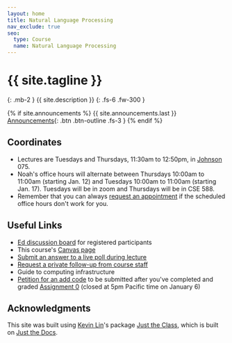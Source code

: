 ```yaml
---
layout: home
title: Natural Language Processing
nav_exclude: true
seo:
  type: Course
  name: Natural Language Processing
---
```


# {{ site.tagline }}
{: .mb-2 }
{{ site.description }}
{: .fs-6 .fw-300 }

{% if site.announcements %}
{{ site.announcements.last }}
[Announcements](announcements.md){: .btn .btn-outline .fs-3 }
{% endif %}

## Coordinates
- Lectures are Tuesdays and Thursdays, 11:30am to 12:50pm, in [Johnson](https://www.washington.edu/maps/#!/JHN) 075.
- Noah's office hours will alternate between Thursdays 10:00am to 11:00am (starting Jan. 12) and Tuesdays 10:00am to 11:00am (starting Jan.  17).  Tuesdays will be in zoom and Thursdays will be in CSE 588.
- Remember that you can always [request an appointment](https://nasmith.github.io/NLP-winter23/followup/) if the scheduled office hours don't work for you.

## Useful Links

- [Ed discussion board](https://edstem.org/us/courses/32322/discussion/)
  for registered participants
- This course's [Canvas page](https://canvas.uw.edu/courses/1610962)
- [Submit an answer to a live poll during lecture](https://forms.gle/PvxEicoPEdVEBJQC7)
- [Request a private follow-up from course staff](https://forms.gle/HrTwSfcvbTnfWoBV6) 
- Guide to computing infrastructure
- [Petition for an add code](https://forms.gle/8PYc2DF5ksp6o8E7A) to be submitted after you've completed and graded [Assignment 0](https://github.com/nasmith/NLP-winter23/blob/main/assets/docs/A0.pdf)
  (closed at 5pm Pacific time on January 6)



## Acknowledgments

This site was built using [Kevin Lin](https://kevinl.info/about/)'s package [Just the Class](https://github.com/kevinlin1/just-the-class), which is built on [Just the Docs](https://pmarsceill.github.io/just-the-docs/).

<!---

## Ignore the rest of this; to be deleted

Just the Class is a GitHub Pages template developed for the purpose of quickly deploying course websites. In addition to serving plain web pages and files, it provides a boilerplate for:

- a [course calendar](calendar.md),
- a [staff](staff.md) page,
- and a weekly [schedule](schedule.md).

Just the Class is a set of customizations on top of the popular [Just the Docs](https://github.com/pmarsceill/just-the-docs) theme, which provides a robust and thoroughly-tested foundation that makes it easy to extend for your own special use cases. These foundational features include:

- automatic [navigation structure](https://pmarsceill.github.io/just-the-docs/docs/navigation-structure/),
- instant, full-text [search](https://pmarsceill.github.io/just-the-docs/docs/search/) and page indexing,
- and a small but powerful set of [UI components](https://pmarsceill.github.io/just-the-docs/docs/ui-components) and authoring [utilities](https://pmarsceill.github.io/just-the-docs/docs/utilities).

## Getting Started

Getting started with Just the Class is simple.

1. Create a [new repository based on Just the Class](https://github.com/kevinlin1/just-the-class/generate).
1. Update `_config.yml` and `index.md` with your course information. Be sure to update the `baseurl` and `url` to the appropriate paths (eg. "/20au" and "https://courses.cs.washington.edu/", respectively.).
1. Configure a [publishing source for GitHub Pages](https://help.github.com/en/articles/configuring-a-publishing-source-for-github-pages). Your course website is now live!
1. Edit and create `.md` [Markdown files](https://guides.github.com/features/mastering-markdown/) to add your content.

Just the Class has been used by instructors at Stanford University ([CS 161](https://stanford-cs161.github.io/winter2021/)), UC Berkeley ([Data 100](https://ds100.org/fa21/)), UC Santa Barbara ([DS1](https://ucsb-ds.github.io/ds1-f20/)), Northeastern University ([CS4530/5500](https://neu-se.github.io/CS4530-CS5500-Spring-2021/)), and Carnegie Mellon University ([17-450/17-950](https://cmu-crafting-software.github.io/)). For a few open-source examples, see the following course websites and their source code.

- [CSE 390HA](https://courses.cs.washington.edu/courses/cse390ha/20au/) ([source code](https://gitlab.cs.washington.edu/cse390ha/20au/website)) is an example of a single-page website that centers modules.
- [CSE 143](https://courses.cs.washington.edu/courses/cse143/20au/) ([source code](https://gitlab.cs.washington.edu/cse143/20au/website)) hosts an entire online textbook with full-text search.
- [CSE 373](https://courses.cs.washington.edu/courses/cse373/21su/) ([source code](https://gitlab.cs.washington.edu/cse373-root/21su/website)) is an example of a simple website combining Markdown pages with generated HTML files.

Share your course website and find more examples in the [show and tell discussion](https://github.com/kevinlin1/just-the-class/discussions/categories/show-and-tell)!

Continue reading to learn how to setup a development environment on your local computer. This allows you to make incremental changes without directly modifying the live website.

### Local development environment

Just the Class is built for [Jekyll](https://jekyllrb.com), a static site generator. View the [quick start guide](https://jekyllrb.com/docs/) for more information. Just the Docs requires no special Jekyll plugins and can run on GitHub Pages' standard Jekyll compiler.

1. Follow the GitHub documentation for [Setting up your GitHub Pages site locally with Jekyll](https://help.github.com/en/articles/setting-up-your-github-pages-site-locally-with-jekyll).
1. Start your local Jekyll server.
```bash
$ bundle exec jekyll serve
```
1. Point your web browser to [http://localhost:4000](http://localhost:4000)
1. Reload your web browser after making a change to preview its effect.

For more information, refer to
--->
